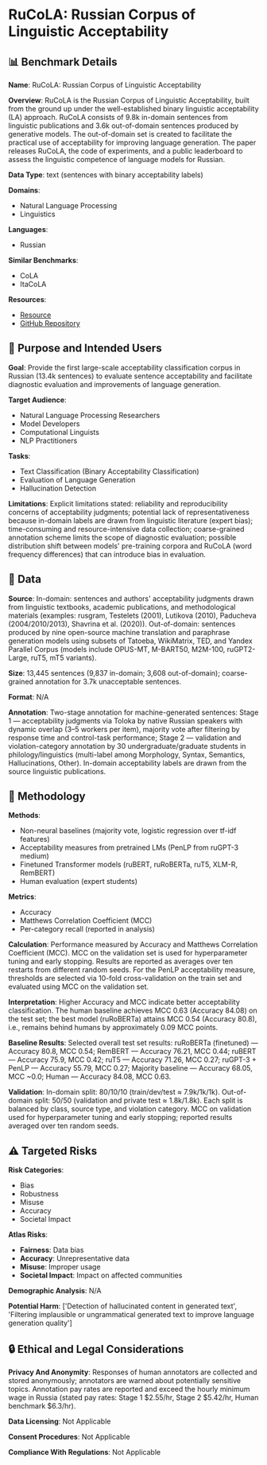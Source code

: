 # RuCoLA: Russian Corpus of Linguistic Acceptability

## 📊 Benchmark Details

**Name**: RuCoLA: Russian Corpus of Linguistic Acceptability

**Overview**: RuCoLA is the Russian Corpus of Linguistic Acceptability, built from the ground up under the well-established binary linguistic acceptability (LA) approach. RuCoLA consists of 9.8k in-domain sentences from linguistic publications and 3.6k out-of-domain sentences produced by generative models. The out-of-domain set is created to facilitate the practical use of acceptability for improving language generation. The paper releases RuCoLA, the code of experiments, and a public leaderboard to assess the linguistic competence of language models for Russian.

**Data Type**: text (sentences with binary acceptability labels)

**Domains**:
- Natural Language Processing
- Linguistics

**Languages**:
- Russian

**Similar Benchmarks**:
- CoLA
- ItaCoLA

**Resources**:
- [Resource](https://rucola-benchmark.com)
- [GitHub Repository](https://github.com/RussianNLP/RuCoLASource)

## 🎯 Purpose and Intended Users

**Goal**: Provide the first large-scale acceptability classification corpus in Russian (13.4k sentences) to evaluate sentence acceptability and facilitate diagnostic evaluation and improvements of language generation.

**Target Audience**:
- Natural Language Processing Researchers
- Model Developers
- Computational Linguists
- NLP Practitioners

**Tasks**:
- Text Classification (Binary Acceptability Classification)
- Evaluation of Language Generation
- Hallucination Detection

**Limitations**: Explicit limitations stated: reliability and reproducibility concerns of acceptability judgments; potential lack of representativeness because in-domain labels are drawn from linguistic literature (expert bias); time-consuming and resource-intensive data collection; coarse-grained annotation scheme limits the scope of diagnostic evaluation; possible distribution shift between models' pre-training corpora and RuCoLA (word frequency differences) that can introduce bias in evaluation.

## 💾 Data

**Source**: In-domain: sentences and authors' acceptability judgments drawn from linguistic textbooks, academic publications, and methodological materials (examples: rusgram, Testelets (2001), Lutikova (2010), Paducheva (2004/2010/2013), Shavrina et al. (2020)). Out-of-domain: sentences produced by nine open-source machine translation and paraphrase generation models using subsets of Tatoeba, WikiMatrix, TED, and Yandex Parallel Corpus (models include OPUS-MT, M-BART50, M2M-100, ruGPT2-Large, ruT5, mT5 variants).

**Size**: 13,445 sentences (9,837 in-domain; 3,608 out-of-domain); coarse-grained annotation for 3.7k unacceptable sentences.

**Format**: N/A

**Annotation**: Two-stage annotation for machine-generated sentences: Stage 1 — acceptability judgments via Toloka by native Russian speakers with dynamic overlap (3–5 workers per item), majority vote after filtering by response time and control-task performance; Stage 2 — validation and violation-category annotation by 30 undergraduate/graduate students in philology/linguistics (multi-label among Morphology, Syntax, Semantics, Hallucinations, Other). In-domain acceptability labels are drawn from the source linguistic publications.

## 🔬 Methodology

**Methods**:
- Non-neural baselines (majority vote, logistic regression over tf-idf features)
- Acceptability measures from pretrained LMs (PenLP from ruGPT-3 medium)
- Finetuned Transformer models (ruBERT, ruRoBERTa, ruT5, XLM-R, RemBERT)
- Human evaluation (expert students)

**Metrics**:
- Accuracy
- Matthews Correlation Coefficient (MCC)
- Per-category recall (reported in analysis)

**Calculation**: Performance measured by Accuracy and Matthews Correlation Coefficient (MCC). MCC on the validation set is used for hyperparameter tuning and early stopping. Results are reported as averages over ten restarts from different random seeds. For the PenLP acceptability measure, thresholds are selected via 10-fold cross-validation on the train set and evaluated using MCC on the validation set.

**Interpretation**: Higher Accuracy and MCC indicate better acceptability classification. The human baseline achieves MCC 0.63 (Accuracy 84.08) on the test set; the best model (ruRoBERTa) attains MCC 0.54 (Accuracy 80.8), i.e., remains behind humans by approximately 0.09 MCC points.

**Baseline Results**: Selected overall test set results: ruRoBERTa (finetuned) — Accuracy 80.8, MCC 0.54; RemBERT — Accuracy 76.21, MCC 0.44; ruBERT — Accuracy 75.9, MCC 0.42; ruT5 — Accuracy 71.26, MCC 0.27; ruGPT-3 + PenLP — Accuracy 55.79, MCC 0.27; Majority baseline — Accuracy 68.05, MCC ~0.0; Human — Accuracy 84.08, MCC 0.63.

**Validation**: In-domain split: 80/10/10 (train/dev/test ≈ 7.9k/1k/1k). Out-of-domain split: 50/50 (validation and private test ≈ 1.8k/1.8k). Each split is balanced by class, source type, and violation category. MCC on validation used for hyperparameter tuning and early stopping; reported results averaged over ten random seeds.

## ⚠️ Targeted Risks

**Risk Categories**:
- Bias
- Robustness
- Misuse
- Accuracy
- Societal Impact

**Atlas Risks**:
- **Fairness**: Data bias
- **Accuracy**: Unrepresentative data
- **Misuse**: Improper usage
- **Societal Impact**: Impact on affected communities

**Demographic Analysis**: N/A

**Potential Harm**: ['Detection of hallucinated content in generated text', 'Filtering implausible or ungrammatical generated text to improve language generation quality']

## 🔒 Ethical and Legal Considerations

**Privacy And Anonymity**: Responses of human annotators are collected and stored anonymously; annotators are warned about potentially sensitive topics. Annotation pay rates are reported and exceed the hourly minimum wage in Russia (stated pay rates: Stage 1 $2.55/hr, Stage 2 $5.42/hr, Human benchmark $6.3/hr).

**Data Licensing**: Not Applicable

**Consent Procedures**: Not Applicable

**Compliance With Regulations**: Not Applicable
